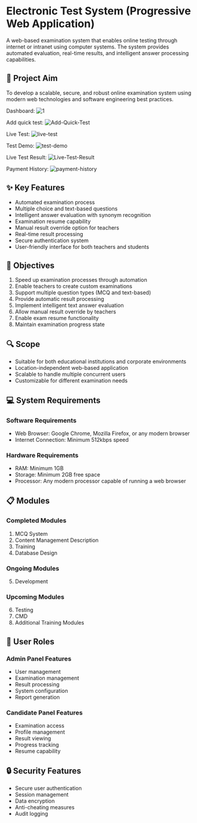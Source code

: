 # Electronic Test System (Progressive Web Application)

A web-based examination system that enables online testing through internet or intranet using computer systems. The system provides automated evaluation, real-time results, and intelligent answer processing capabilities.

## 🎯 Project Aim

To develop a scalable, secure, and robust online examination system using modern web technologies and software engineering best practices.

Dashboard:
![1](https://github.com/user-attachments/assets/7f08a9e2-edf9-4007-8879-d53dd7a19ef5)

Add quick test:
![Add-Quick-Test](https://github.com/user-attachments/assets/8fe05570-82f9-4d82-9ef8-c612eba9b781)

Live Test:
![live-test](https://github.com/user-attachments/assets/ee616067-1ce9-460f-b247-f52220def7b3)

Test Demo:
![test-demo](https://github.com/user-attachments/assets/2590ef18-02f3-4dd0-9520-7518c841e8a5)

Live Test Result:
![Live-Test-Result](https://github.com/user-attachments/assets/3e95c14e-4f4f-4a9c-b8f5-57cd4c4054de)

Payment History:
![payment-history](https://github.com/user-attachments/assets/a4fd89c0-ce22-467a-9e04-dbad53a929f2)



## ✨ Key Features

- Automated examination process
- Multiple choice and text-based questions
- Intelligent answer evaluation with synonym recognition
- Examination resume capability
- Manual result override option for teachers
- Real-time result processing
- Secure authentication system
- User-friendly interface for both teachers and students

## 🎯 Objectives

1. Speed up examination processes through automation
2. Enable teachers to create custom examinations
3. Support multiple question types (MCQ and text-based)
4. Provide automatic result processing
5. Implement intelligent text answer evaluation
6. Allow manual result override by teachers
7. Enable exam resume functionality
8. Maintain examination progress state

## 🔍 Scope

- Suitable for both educational institutions and corporate environments
- Location-independent web-based application
- Scalable to handle multiple concurrent users
- Customizable for different examination needs

## 💻 System Requirements

### Software Requirements
- Web Browser: Google Chrome, Mozilla Firefox, or any modern browser
- Internet Connection: Minimum 512kbps speed

### Hardware Requirements
- RAM: Minimum 1GB
- Storage: Minimum 2GB free space
- Processor: Any modern processor capable of running a web browser

## 📋 Modules

### Completed Modules
1. MCQ System
2. Content Management Description
3. Training
4. Database Design

### Ongoing Modules
5. Development

### Upcoming Modules
6. Testing
7. CMD
8. Additional Training Modules

## 👥 User Roles

### Admin Panel Features
- User management
- Examination management
- Result processing
- System configuration
- Report generation

### Candidate Panel Features
- Examination access
- Profile management
- Result viewing
- Progress tracking
- Resume capability


## 🔒 Security Features

- Secure user authentication
- Session management
- Data encryption
- Anti-cheating measures
- Audit logging

